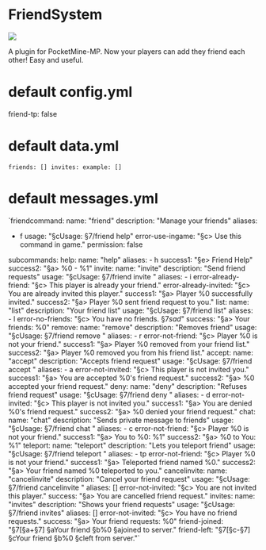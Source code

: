 # FriendSystem
[![](https://poggit.pmmp.io/shield.state/Friends)](https://poggit.pmmp.io/p/Friends)

A plugin for PocketMine-MP.
Now your players can add they friend each other!
Easy and useful.

# default config.yml
friend-tp: false

# default data.yml
`friends: []
invites:
  example: []`

# default messages.yml
`friendcommand:
  name: "friend"
  description: "Manage your friends"
  aliases:
  - f
  usage: "§cUsage: §7/friend help"
  error-use-ingame: "§c> Use this command in game."
  permission: false

  subcommands:
    help:
      name: "help"
      aliases:
      - h
      success1: "§e> Friend Help"
      success2: "§a> %0 - %1"
    invite:
      name: "invite"
      description: "Send friend requests"
      usage: "§cUsage: §7/friend invite <player>"
      aliases:
      - i
      error-already-friend: "§c> This player is already your friend."
      error-already-invited: "§c> You are already invited this player."
      success1: "§a> Player %0 successfully invited."
      success2: "§a> Player %0 sent friend request to you."
    list:
      name: "list"
      description: "Your friend list"
      usage: "§cUsage: §7/friend list"
      aliases:
      - l
      error-no-friends: "§c> You have no friends. §7*sad*"
      success: "§a> Your friends: %0"
    remove:
      name: "remove"
      description: "Removes friend"
      usage: "§cUsage: §7/friend remove <player>"
      aliases:
      - r
      error-not-friend: "§c> Player %0 is not your friend."
      success1: "§a> Player %0 removed from your friend list."
      success2: "§a> Player %0 removed you from his friend list."
    accept:
      name: "accept"
      description: "Accepts friend request"
      usage: "§cUsage: §7/friend accept <player>"
      aliases:
      - a
      error-not-invited: "§c> This player is not invited you."
      success1: "§a> You are accepted %0's friend request."
      success2: "§a> %0 accepted your friend request."
    deny:
      name: "deny"
      description: "Refuses friend request"
      usage: "§cUsage: §7/friend deny <player>"
      aliases:
      - d
      error-not-invited: "§c> This player is not invited you."
      success1: "§a> You are denied %0's friend request."
      success2: "§a> %0 denied your friend request."
    chat:
      name: "chat"
      description: "Sends private message to friends"
      usage: "§cUsage: §7/friend chat <player> <message>"
      aliases:
      - c
      error-not-friend: "§c> Player %0 is not your friend."
      success1: "§a> You to %0: %1"
      success2: "§a> %0 to You: %1"
    teleport:
      name: "teleport"
      description: "Lets you teleport friend"
      usage: "§cUsage: §7/friend teleport <player>"
      aliases:
      - tp
      error-not-friend: "§c> Player %0 is not your friend."
      success1: "§a> Teleported friend named %0."
      success2: "§a> Your friend named %0 teleported to you."
    cancelinvite:
      name: "cancelinvite"
      description: "Cancel your friend request"
      usage: "§cUsage: §7/friend cancelinvite <player>"
      aliases: []
      error-not-invited: "§c> You are not invited this player."
      success: "§a> You are cancelled friend request."
    invites:
      name: "invites"
      description: "Shows your friend requests"
      usage: "§cUsage: §7/friend invites"
      aliases: []
      error-not-invited: "§c> You have no friend requests."
      success: "§a> Your friend requests: %0"
friend-joined: "§7[§a+§7] §aYour friend §b%0 §ajoined to server."
friend-left: "§7[§c-§7] §cYour friend §b%0 §cleft from server."`
